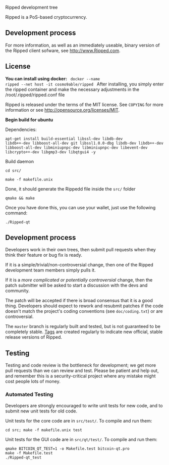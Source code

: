 Ripped development tree

Ripped is a PoS-based cryptocurrency.

Development process
----------------

For more information, as well as an immediately useable, binary version of
the Ripped client sofware, see http://www.Ripped.com.

License
-------
<strong>You can install using docker:</strong>
<code> docker --name ripped --net host -it cosmo9able/ripped </code>
After installing, you simply enter the ripped container and make the necessary adjustments in the /root/.ripped/ripped.conf file


Ripped is released under the terms of the MIT license. See `COPYING` for more
information or see http://opensource.org/licenses/MIT.

<strong>Begin build for ubuntu</strong> 

Dependencies:
 
<code>apt-get install build-essential libssl-dev libdb-dev libdb++-dev libboost-all-dev git libssl1.0.0-dbg libdb-dev libdb++-dev libboost-all-dev libminiupnpc-dev libminiupnpc-dev libevent-dev libcrypto++-dev libgmp3-dev libqtgui4 -y</code>


Build daemon

<code>cd src/</code>

<code>make -f makefile.unix</code>

Done, it should generate the Rippedd file inside the <code>src/</code> folder


<code>qmake && make</code>

Once you have done this, you can use your wallet, just use the following command:

<code>./Ripped-qt</code>



Development process
-------------------

Developers work in their own trees, then submit pull requests when they think
their feature or bug fix is ready.

If it is a simple/trivial/non-controversial change, then one of the Ripped
development team members simply pulls it.

If it is a *more complicated or potentially controversial* change, then the patch
submitter will be asked to start a discussion with the devs and community.

The patch will be accepted if there is broad consensus that it is a good thing.
Developers should expect to rework and resubmit patches if the code doesn't
match the project's coding conventions (see `doc/coding.txt`) or are
controversial.

The `master` branch is regularly built and tested, but is not guaranteed to be
completely stable. [Tags](https://github.com/nandoesporte/Rippedcoin/tags) are created
regularly to indicate new official, stable release versions of Ripped.

Testing
-------

Testing and code review is the bottleneck for development; we get more pull
requests than we can review and test. Please be patient and help out, and
remember this is a security-critical project where any mistake might cost people
lots of money.

### Automated Testing

Developers are strongly encouraged to write unit tests for new code, and to
submit new unit tests for old code.

Unit tests for the core code are in `src/test/`. To compile and run them:

    cd src; make -f makefile.unix test

Unit tests for the GUI code are in `src/qt/test/`. To compile and run them:

    qmake BITCOIN_QT_TEST=1 -o Makefile.test bitcoin-qt.pro
    make -f Makefile.test
    ./Ripped-qt_test

